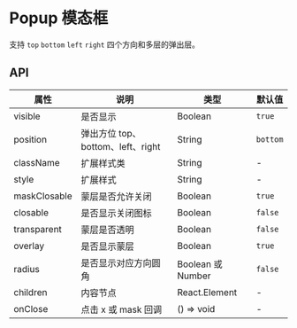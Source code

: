 # Popup 模态框

支持 `top` `bottom` `left` `right` 四个方向和多层的弹出层。

<code src="./demos/index.tsx"></code>

## API

| 属性        | 说明           | 类型            | 默认值       |
|------------|----------------|----------------|--------------|
| visible    |   是否显示   | Boolean   | `true` |
| position    |   弹出方位 top、bottom、left、right | String  | `bottom` |
| className   | 扩展样式类  | String | - |
| style   | 扩展样式  | String | - |
| maskClosable   | 蒙层是否允许关闭  | Boolean | `true` |
| closable   | 是否显示关闭图标  | Boolean | `false` |
| transparent   | 蒙层是否透明  | Boolean | `false` |
| overlay   | 是否显示蒙层  | Boolean | `true` |
| radius   | 是否显示对应方向圆角 | Boolean 或 Number | `false` |
| children   | 内容节点  | React.Element | - |
| onClose   | 点击 x 或 mask 回调  | () => void | - |
